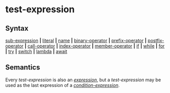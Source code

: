 # test-expression

## Syntax

[sub-expression](sub_expression.md) __|__
[literal](literal.md) __|__
[name](name.md) __|__
[binary-operator](binary_operator.md) __|__
[prefix-operator](prefix_operator.md) __|__
[postfix-operator](postfix_operator.md) __|__
[call-operator](call.md) __|__
[index-operator](index.md) __|__
[member-operator](member.md) __|__
[if](if.md) __|__
[while](while.md) __|__
[for](for.md) __|__
[try](try.md) __|__
[switch](switch.md) __|__
[lambda](lambda.md) __|__
[await](await.md)

## Semantics
Every _test-expression_ is also an [_expression_](expression.md), but a
_test-expression_ may be used as the last expression of a
[_condition-expression_](condition_expression.md).